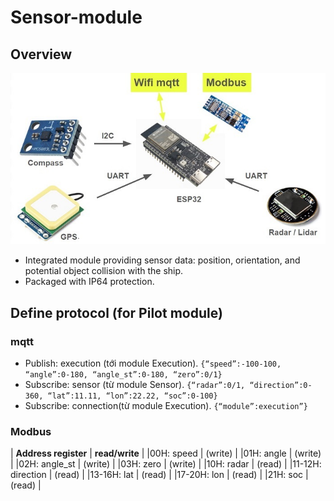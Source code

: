 # Sensor-module
## Overview

![Image](Image/sensor_system.jpg)

- Integrated module providing sensor data: position, orientation, and potential object collision with the ship.
- Packaged with IP64 protection.

## Define protocol (for Pilot module)
### mqtt
- Publish: execution (tới module Execution).
`{“speed”:-100-100, “angle”:0-180, “angle_st”:0-180, “zero”:0/1}`
- Subscribe: sensor (từ module Sensor).
`{“radar”:0/1, “direction”:0-360, “lat”:11.11, “lon”:22.22, “soc”:0-100}`
- Subscribe: connection(từ module Execution).
`{“module”:execution”}`
### Modbus
| **Address register** | **read/write** |
|00H: speed			       |    (write)     |
|01H: angle			       |    (write)     |
|02H: angle_st		     |    (write)     |
|03H: zero			       |    (write)     |
|10H: radar			       |    (read)      |
|11-12H: direction	   |    (read)      |
|13-16H: lat			     |    (read)      |
|17-20H: lon			     |    (read)      |
|21H: soc			         |    (read)      |
